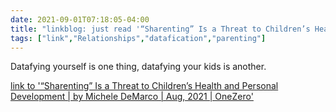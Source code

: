 ```yaml
---
date: 2021-09-01T07:18:05-04:00
title: "linkblog: just read '“Sharenting” Is a Threat to Children’s Health and Personal Development | by Michele DeMarco | Aug, 2021 | OneZero'"
tags: ["link","Relationships","datafication","parenting"]
---
```

Datafying yourself is one thing, datafying your kids is another.
 
[link to '“Sharenting” Is a Threat to Children’s Health and Personal Development | by Michele DeMarco | Aug, 2021 | OneZero'](https://onezero.medium.com/sharenting-is-a-threat-to-childrens-health-and-personal-development-bdf2549ec6f)
